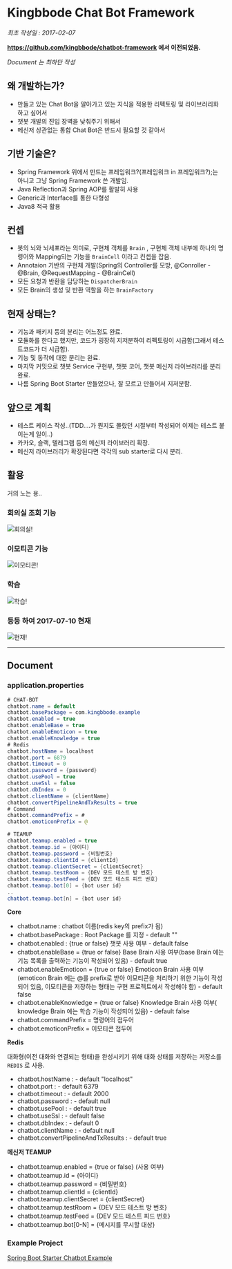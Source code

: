 # Kingbbode Chat Bot Framework

*최초 작성일 : 2017-02-07*

**https://github.com/kingbbode/chatbot-framework 에서 이전되었음.**

*Document 는 최하단 작성*

## 왜 개발하는가?

- 만들고 있는 Chat Bot을 알아가고 있는 지식을 적용한 리펙토링 및 라이브러리화 하고 싶어서
- 챗봇 개발의 진입 장벽을 낮춰주기 위해서
- 메신저 상관없는 통합 Chat Bot은 반드시 필요할 것 같아서

## 기반 기술은?

- Spring Framework 위에서 만드는 프레임워크?(프레임워크 in 프레임워크?);는 아니고 그냥 Spring Framework 쓴 개발임.
- Java Reflection과 Spring AOP를 활발히 사용
- Generic과 Interface를 통한 다형성
- Java8 적극 활용

## 컨셉

- 봇의 뇌와 뇌세포라는 의미로, 구현체 객체를 `Brain` , 구현체 객체 내부에 하나의 명령어와 Mapping되는 기능을 `BrainCell` 이라고 컨셉을 잡음.
- Annotaion 기반의 구현체 개발(Spring의 Controller를 모방, @Conroller - @Brain, @RequestMapping - @BrainCell) 
- 모든 요청과 반환을 담당하는 `DispatcherBrain`
- 모든 Brain의 생성 및 반환 역할을 하는 `BrainFactory`

## 현재 상태는?

- 기능과 패키지 등의 분리는 어느정도 완료.
- 모듈화를 한다고 했지만, 코드가 굉장히 지저분하여 리펙토링이 시급함(그래서 테스트코드가 더 시급함).
- 기능 및 동작에 대한 분리는 완료.
- 마지막 커밋으로 챗봇 Service 구현부, 챗봇 코어, 챗봇 메신저 라이브러리를 분리 완료.
- 나름 Spring Boot Starter 만들었으나, 잘 모르고 만들어서 지저분함.

## 앞으로 계획

- 테스트 케이스 작성..(TDD....가 뭔지도 몰랐던 시절부터 작성되어 이제는 테스트 붙이는게 일이..)
- 카카오, 슬랙, 텔레그램 등의 메신저 라이브러리 확장.
- 메신저 라이브러리가 확장된다면 각각의 sub starter로 다시 분리.

## 활용

거의 노는 용..

### 회의실 조회 기능

![회의실!](./images/cf.png)

### 이모티콘 기능

![이모티콘!](./images/cf2.png)

### 학습

![학습!](./images/cf3.png)

### 등등 하여 2017-07-10 현재

![현재!](./images/cf4.png)

---

## Document

### application.properties

```java
# CHAT-BOT
chatbot.name = default
chatbot.basePackage = com.kingbbode.example
chatbot.enabled = true
chatbot.enableBase = true
chatbot.enableEmoticon = true
chatbot.enableKnowledge = true
# Redis
chatbot.hostName = localhost
chatbot.port = 6879
chatbot.timeout = 0
chatbot.password = {password}
chatbot.usePool = true
chatbot.useSsl = false
chatbot.dbIndex = 0
chatbot.clientName = {clientName}
chatbot.convertPipelineAndTxResults = true
# Command
chatbot.commandPrefix = #
chatbot.emoticonPrefix = @

# TEAMUP
chatbot.teamup.enabled = true
chatbot.teamup.id = {아이디}
chatbot.teamup.password = {비밀번호}
chatbot.teamup.clientId = {clientId}
chatbot.teamup.clientSecret = {clientSecret}
chatbot.teamup.testRoom = {DEV 모드 테스트 방 번호}
chatbot.teamup.testFeed = {DEV 모드 테스트 피드 번호}
chatbot.teamup.bot[0] = {bot user id}
..
chatbot.teamup.bot[n] = {bot user id}
```

**Core**

- chatbot.name : chatbot 이름(redis key의 prefix가 됨)
- chatbot.basePackage : Root Package 를 지정 - default ""
- chatbot.enabled : {true or false} 챗봇 사용 여부 - default false
- chatbot.enableBase = {true or false} Base Brain 사용 여부(base Brain 에는 기능 목록을 출력하는 기능이 작성되어 있음) - default true
- chatbot.enableEmoticon = {true or false} Emoticon Brain 사용 여부(emoticon Brain 에는 @를 prefix로 받아 이모티콘을 처리하기 위한 기능이 작성되어 있음, 이모티콘을 저장하는 형태는 구현 프로젝트에서 작성해야 함) - default false
- chatbot.enableKnowledge = {true or false} Knowledge Brain 사용 여부( knowledge Brain 에는 학습 기능이 작성되어 있음) - default false
- chatbot.commandPrefix = 명령어의 접두어
- chatbot.emoticonPrefix = 이모티콘 접두어

**Redis**

대화형(이전 대화와 연결되는 형태)을 완성시키기 위해 대화 상태를 저장하는 저장소를 `REDIS` 로 사용.

- chatbot.hostName : - default "localhost"
- chatbot.port : - default 6379
- chatbot.timeout : - default 2000
- chatbot.password : - default null
- chatbot.usePool : - default true
- chatbot.useSsl : - default false
- chatbot.dbIndex : - default 0
- chatbot.clientName : - default null
- chatbot.convertPipelineAndTxResults : - default true

**메신저 TEAMUP**
  
- chatbot.teamup.enabled = {true or false} (사용 여부)
- chatbot.teamup.id = {아이디}
- chatbot.teamup.password = {비밀번호}
- chatbot.teamup.clientId = {clientId}
- chatbot.teamup.clientSecret = {clientSecret}
- chatbot.teamup.testRoom = {DEV 모드 테스트 방 번호}
- chatbot.teamup.testFeed = {DEV 모드 테스트 피드 번호} 
- chatbot.teamup.bot[0-N] = {메시지를 무시할 대상}

### Example Project

[Spring Boot Starter Chatbot Example](https://github.com/kingbbode/spring-boot-starter-chatbot-example)

